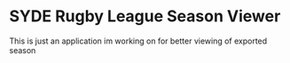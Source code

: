 ﻿# SYDE Rugby League Season Viewer


This is just an application im working on for better viewing of exported season